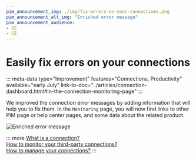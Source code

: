 ```yaml
---
pim_announcement_img: ./img/fix-errors-on-your-connections.png
pim_announcement_alt_img: "Enriched error message"
pim_announcement_audience:
- EE
- CE
---
```


# Easily fix errors on your connections 
::: meta-data type="Improvement" features="Connections, Productivity" available="early July" link-to-doc="../articles/connection-dashboard.html#in-the-connection-monitoring-page"
:::

We improved the connection error messages by adding information that will help you to fix them. In the `Monitoring` page, you will now find links to other PIM page or help center pages, and some data about the related product.  

![Enriched error message](../img/fix-errors-on-your-connections.png)

::: more
[What is a connection?](../articles/what-is-a-connection.html)   
[How to monitor your third-party connections?](../articles/connection-dashboard.html)  
[How to manage your connections?](../articles/manage-your-connections.html) 
:::
